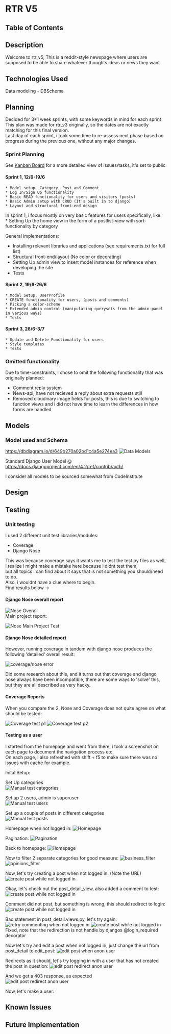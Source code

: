 # RTR V5

## Table of Contents

## Description
Welcome to rtr_v5, This is a reddit-style newspage where users are supposed to be able to share whatever thoughts ideas or news they want

## Technologies Used

Data modeling - DBSchema

## Planning

Decided for 3*1 week sprints, with some keywords in mind for each sprint  
This plan was made for rtr_v3 originally, so the dates are not exactly matching for this final version.  
Last day of each sprint, i took some time to re-assess next phase based on progress during the previous one, without any major changes.

### Sprint Planning

See [Kanban Board](https://github.com/users/Enquil/projects/6/views/1 "Kanban Board") for a more detailed view of issues/tasks, it's set to public

#### Sprint 1, 12/6-19/6

    * Model setup, Category, Post and Comment
    * Log In/Sign Up functionality
    * Basic READ functionality for users and visitors (posts)
    * Basic Admin setup with CRUD (It's built in to django)
    * Layout and structural front-end design

In sprint 1, i focus mostly on very basic features for users specifically, like:  
    * Setting Up the home view in the form of a postlist-view with sort-functionality by category

General implementations:

* Installing relevant libraries and applications (see requirements.txt for full list)
* Structural front-end/layout (No color or decorating)
* Setting Up admin view to insert model instances for reference when developing the site
* Tests

#### Sprint 2, 19/6-26/6

    * Model Setup, UserProfile
    * CREATE functionality for users, (posts and comments)
    * Picking a color-scheme
    * Extended admin control (manipulating querysets from the admin-panel in various ways)
    * Tests

#### Sprint 3, 26/6-3/7

    * Update and Delete Functionality for users
    * Style templates
    * Tests

### Omitted functionality

Due to time-constraints, i chose to omit the following functionality that was originally planned:
  
* Comment reply system
* News-api, have not recieved a reply about extra requests still
* Removed cloudinary image fields for posts, this is due to switching to function views and i did not have time to learn the differences in how forms are handled

## Models

### Model used and Schema

https://dbdiagram.io/d/649b270a02bd1c4a5e274ea3
![Data Models](./images/model_schema.png)

Standard Django User Model @ https://docs.djangoproject.com/en/4.2/ref/contrib/auth/

I consider all models to be sourced somewhat from CodeInstitute

## Design

## Testing

### Unit testing

I used 2 different unit test libraries/modules:

* Coverage
* Django Nose

This was because coverage says it wants me to test the test.py files as well,  
I realize i might make a mistake here because i didnt test them,  
but all topics i can find about it says that is not something you should/need to do.  
Also, i wouldnt have a clue where to begin.  
Find results below ->

#### Django Nose overall report

![Nose Overall](./images/unittest/django_nose_overall.png)  
Main project report:

![Nose Main Project Test](./images/unittest/main_project_test.png)

#### Django Nose detailed report

However, running coverage in tandem with django nose produces the following 'detailed' overall result:  
  
![coverage/nose error](./images/unittest/django_nose_coverage_error.png)

Did some research about this, and it turns out that coverage and django nose always have been incompatible, there are some ways to 'solve' this, but they are all described as very hacky.

#### Coverage Reports

When you compare the 2, Nose and Coverage does not quite agree on what should be tested:

![Coverage test p1](./images/unittest/coverage_test_p1.png)
![Coverage test p2](./images/unittest/coverage_test_p2.png)

#### Testing as a user

I started from the homepage and went from there, i took a screenshot on each page to document the navigation process etc.  
On each page, i also refreshed with shift + f5 to make sure there was no issues with cache for example.  

Inital Setup:  

Set Up categories  
![Manual test categories](./images/manual_view_testing/categories_manual_testing.png)  

Set up 2 users, admin is superuser  
![Manual test users](./images/manual_view_testing/users_manual_testing.png)

Set up a couple of posts in different categories  
![Manual test posts](./images/manual_view_testing/posts_manual_testing.png)

Homepage when not logged in:
![Homepage](./images/manual_view_testing/homepage_and_filtering/homepage_not_logged_in.png)

Pagination:
![Pagination](./images/manual_view_testing/homepage_and_filtering/test_pagination.png)

Back to homepage:
![Homepage](./images/manual_view_testing/homepage_and_filtering/homepage_not_logged_in.png)

Now to filter 2 separate categories for good measure:
![business_filter](./images/manual_view_testing/homepage_and_filtering/test_filter_business.png)
![opinions_filter](./images/manual_view_testing/homepage_and_filtering/test_filter_opinions.png)

Now, let's try creating a post when not logged in:
(Note the URL)
![create post while not logged in](./images/manual_view_testing/redirection_when_not_logged_in/test_create_post_not_logged_in.png)

Okay, let's check out the post_detail_view, also added a comment to test:
![create post while not logged in](./images/manual_view_testing/post_detail_tests/test_post_detail_not_logged_in.png)

Comment did not post, but something is wrong, this should redirect to login:  
![create post while not logged in](./images/manual_view_testing/post_detail_tests/uh_oh.png)

Bad statement in post_detail.views.py, let's try again:
![retry commenting when not logged in](./images/manual_view_testing/post_detail_tests/test_retry_comment_anon_user.png)
![create post while not logged in](./images/manual_view_testing/post_detail_tests/test_fixed_anon_user.png)
Fixed, note that the redirection is not handle by djangos @login_required decorator

Now let's try and edit a post when not logged in, just change the url from post_detail to edit_post:
![edit post when anon user](./images/manual_view_testing/edit_post_tests/test_edit_post_anon_user.png)

Redirects as it should, let's try logging in with a user that has not created the post in question:
![edit post redirect anon user](./images/manual_view_testing/edit_post_tests/test_edit_post_anon_user_redirect.png)

And we get a 403 response, as expected  
![edit post redirect anon user](./images/manual_view_testing/edit_post_tests/test_edit_post_wrong_user.png)

Now, let's make a user:

## Known Issues

## Future Implementation
